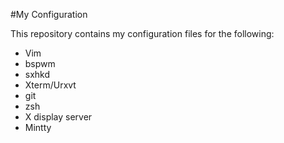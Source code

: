 #My Configuration

This repository contains my configuration files for the following:

* Vim
* bspwm
* sxhkd
* Xterm/Urxvt
* git
* zsh
* X display server
* Mintty
